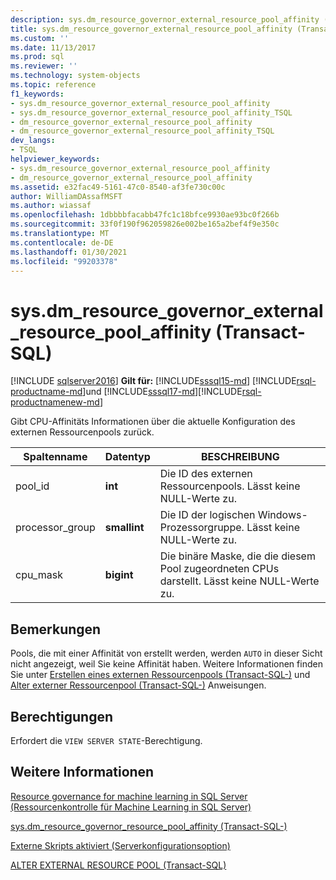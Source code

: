 ```yaml
---
description: sys.dm_resource_governor_external_resource_pool_affinity (Transact-SQL)
title: sys.dm_resource_governor_external_resource_pool_affinity (Transact-SQL) | Microsoft-Dokumentation
ms.custom: ''
ms.date: 11/13/2017
ms.prod: sql
ms.reviewer: ''
ms.technology: system-objects
ms.topic: reference
f1_keywords:
- sys.dm_resource_governor_external_resource_pool_affinity
- sys.dm_resource_governor_external_resource_pool_affinity_TSQL
- dm_resource_governor_external_resource_pool_affinity
- dm_resource_governor_external_resource_pool_affinity_TSQL
dev_langs:
- TSQL
helpviewer_keywords:
- sys.dm_resource_governor_external_resource_pool_affinity
- dm_resource_governor_external_resource_pool_affinity
ms.assetid: e32fac49-5161-47c0-8540-af3fe730c00c
author: WilliamDAssafMSFT
ms.author: wiassaf
ms.openlocfilehash: 1dbbbbfacabb47fc1c18bfce9930ae93bc0f266b
ms.sourcegitcommit: 33f0f190f962059826e002be165a2bef4f9e350c
ms.translationtype: MT
ms.contentlocale: de-DE
ms.lasthandoff: 01/30/2021
ms.locfileid: "99203378"
---
```

# <a name="sysdm_resource_governor_external_resource_pool_affinity-transact-sql"></a>sys.dm_resource_governor_external_resource_pool_affinity (Transact-SQL)
[!INCLUDE [sqlserver2016](../../includes/applies-to-version/sqlserver2016.md)]
**Gilt für:** [!INCLUDE[sssql15-md](../../includes/sssql16-md.md)] [!INCLUDE[rsql-productname-md](../../includes/rsql-productname-md.md)]und [!INCLUDE[sssql17-md](../../includes/sssql17-md.md)][!INCLUDE[rsql-productnamenew-md](../../includes/rsql-productnamenew-md.md)]

Gibt CPU-Affinitäts Informationen über die aktuelle Konfiguration des externen Ressourcenpools zurück.
  
|Spaltenname|Datentyp|BESCHREIBUNG|
|----------------|---------------|-----------------|
|pool_id|**int**|Die ID des externen Ressourcenpools. Lässt keine NULL-Werte zu.|
|processor_group|**smallint**|Die ID der logischen Windows-Prozessorgruppe. Lässt keine NULL-Werte zu.|
|cpu_mask|**bigint**|Die binäre Maske, die die diesem Pool zugeordneten CPUs darstellt. Lässt keine NULL-Werte zu.|
  
## <a name="remarks"></a>Bemerkungen

Pools, die mit einer Affinität von erstellt werden, werden `AUTO` in dieser Sicht nicht angezeigt, weil Sie keine Affinität haben. Weitere Informationen finden Sie unter [Erstellen eines externen Ressourcenpools &#40;Transact-SQL-&#41;](../../t-sql/statements/create-external-resource-pool-transact-sql.md) und [Alter externer Ressourcenpool &#40;Transact-SQL-&#41;](../../t-sql/statements/alter-external-resource-pool-transact-sql.md) Anweisungen.

## <a name="permissions"></a>Berechtigungen

Erfordert die `VIEW SERVER STATE`-Berechtigung.

## <a name="see-also"></a>Weitere Informationen

[Resource governance for machine learning in SQL Server (Ressourcenkontrolle für Machine Learning in SQL Server)](../../machine-learning/administration/resource-governor.md)

[sys.dm_resource_governor_resource_pool_affinity &#40;Transact-SQL-&#41;](../../relational-databases/system-dynamic-management-views/sys-dm-resource-governor-resource-pool-affinity-transact-sql.md)

[Externe Skripts aktiviert (Serverkonfigurationsoption)](../../database-engine/configure-windows/external-scripts-enabled-server-configuration-option.md)

[ALTER EXTERNAL RESOURCE POOL &#40;Transact-SQL&#41;](../../t-sql/statements/alter-external-resource-pool-transact-sql.md)
